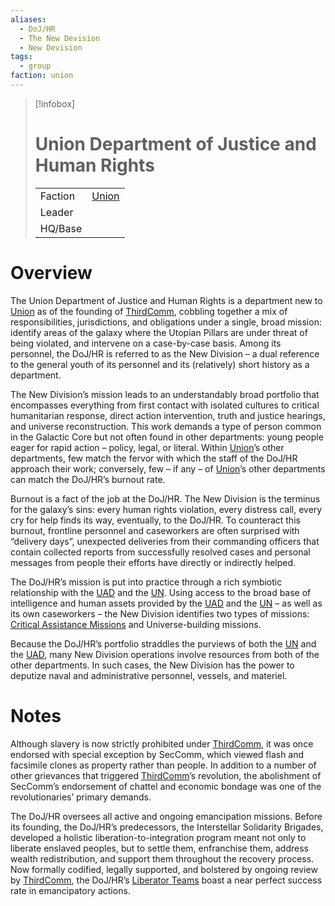 ```yaml
---
aliases:
  - DoJ/HR
  - The New Devision
  - New Devision
tags:
  - group
faction: union
---
```

> [!infobox] 
> # Union Department of Justice and Human Rights
> | | |
> | ---- | ---- |
> | Faction | [Union](Union.md) |
> | Leader |  |
> | HQ/Base | | 


# Overview
The Union Department of Justice and Human Rights is a department new to [Union](Union.md) as of the founding of [ThirdComm](Third%20Committee.md), cobbling together a mix of responsibilities, jurisdictions, and obligations under a single, broad mission: identify areas of the galaxy where the Utopian Pillars are under threat of being violated, and intervene on a case-by-case basis. Among its personnel, the DoJ/HR is referred to as the New Division – a dual reference to the general youth of its personnel and its (relatively) short history as a department.

The New Division’s mission leads to an understandably broad portfolio that encompasses everything from first contact with isolated cultures to critical humanitarian response, direct action intervention, truth and justice hearings, and universe reconstruction. This work demands a type of person common in the Galactic Core but not often found in other departments: young people eager for rapid action – policy, legal, or literal. Within [Union](Union.md)’s other departments, few match the fervor with which the staff of the DoJ/HR approach their work; conversely, few – if any – of [Union](Union.md)’s other departments can match the DoJ/HR’s burnout rate.

Burnout is a fact of the job at the DoJ/HR. The New Division is the terminus for the galaxy’s sins: every human rights violation, every distress call, every cry for help finds its way, eventually, to the DoJ/HR. To counteract this burnout, frontline personnel and caseworkers are often surprised with “delivery days”, unexpected deliveries from their commanding officers that contain collected reports from successfully resolved cases and personal messages from people their efforts have directly or indirectly helped.

The DoJ/HR’s mission is put into practice through a rich symbiotic relationship with the [UAD](Union%20Administrative%20Department.md) and the [UN](Union%20Naval%20Department.md). Using access to the broad base of intelligence and human assets provided by the [UAD](Union%20Administrative%20Department.md) and the [UN](Union%20Naval%20Department.md) – as well as its own caseworkers – the New Division identifies two types of missions: [Critical Assistance Missions](Critical%20Assistance%20Missions.md) and Universe-building missions.

Because the DoJ/HR’s portfolio straddles the purviews of both the [UN](Union%20Naval%20Department.md) and the [UAD](Union%20Administrative%20Department.md), many New Division operations involve resources from both of the other departments. In such cases, the New Division has the power to deputize naval and administrative personnel, vessels, and materiel.

# Notes
Although slavery is now strictly prohibited under [ThirdComm](Third%20Committee.md), it was once endorsed with special exception by SecComm, which viewed flash and facsimile clones as property rather than people. In addition to a number of other grievances that triggered [ThirdComm](Third%20Committee.md)’s revolution, the abolishment of SecComm’s endorsement of chattel and economic bondage was one of the revolutionaries’ primary demands.

The DoJ/HR oversees all active and ongoing emancipation missions. Before its founding, the DoJ/HR’s predecessors, the Interstellar Solidarity Brigades, developed a holistic liberation-to-integration program meant not only to liberate enslaved peoples, but to settle them, enfranchise them, address wealth redistribution, and support them throughout the recovery process. Now formally codified, legally supported, and bolstered by ongoing review by [ThirdComm](Third%20Committee.md), the DoJ/HR’s [Liberator Teams](Liberator%20Teams.md) boast a near perfect success rate in emancipatory actions.